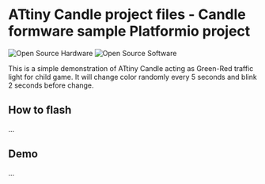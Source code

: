 # ATtiny Candle project files - Candle formware sample Platformio project

![Open Source Hardware](/images/open-source-hardware-logo.png)
![Open Source Software](/images/open-source-software-logo.png)

This is a simple demonstration of ATtiny Candle acting as Green-Red traffic light for child game. It will change color randomly every 5 seconds and blink 2 seconds before change.

## How to flash

...

## Demo

...